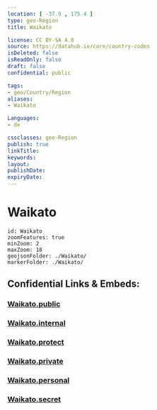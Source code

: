 ```yaml
---
location: [ -37.9 , 175.4 ] 
type: geo-Region
title: Waikato

license: CC BY-SA 4.0
source: https://datahub.io/core/country-codes
isDeleted: false
isReadOnly: false
draft: false
confidential: public

tags:
- geo/Country/Region
aliases:
- Waikato

Languages:
- de

cssclasses: geo-Region
publish: true
linkTitle: 
keywords: 
layout: 
publishDate: 
expiryDate: 
---
```


# Waikato

```leaflet
id: Waikato
zoomFeatures: true 
minZoom: 2 
maxZoom: 18
geojsonFolder: ./Waikato/
markerFolder: ./Waikato/
```


## Confidential Links & Embeds: 

### [Waikato.public](/_public/\Earth\Continent\Australia\New_Zealand\Regions~New_ZealandWaikato.public.md) 

### [Waikato.internal](/_internal/\Earth\Continent\Australia\New_Zealand\Regions~New_ZealandWaikato.internal.md) 

### [Waikato.protect](/_protect/\Earth\Continent\Australia\New_Zealand\Regions~New_ZealandWaikato.protect.md) 

### [Waikato.private](/_private/\Earth\Continent\Australia\New_Zealand\Regions~New_ZealandWaikato.private.md) 

### [Waikato.personal](/_personal/\Earth\Continent\Australia\New_Zealand\Regions~New_ZealandWaikato.personal.md) 

### [Waikato.secret](/_secret/\Earth\Continent\Australia\New_Zealand\Regions~New_ZealandWaikato.secret.md)

